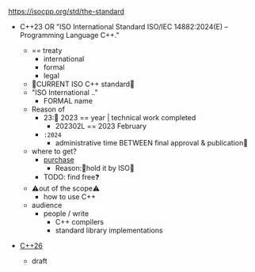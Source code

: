 https://isocpp.org/std/the-standard

* C++23 OR "ISO International Standard ISO/IEC 14882:2024(E) – Programming Language C++."
  * == treaty
    * international
    * formal
    * legal
  * 👀CURRENT ISO C++ standard👀
  * "ISO International .."
    * FORMAL name
  * Reason of
    * 23:🧠 2023 == year | technical work completed
      * 202302L == 2023 February 
    * `:2024`
      * administrative time BETWEEN final approval & publication🧠
  * where to get?
    * [purchase](https://www.iso.org/standard/83626.html)
      * Reason:🧠hold it by ISO🧠
    * TODO: find free❓
  * ⚠️out of the scope⚠️
    * how to use C++
  * audience
    * people / write 
      * C++ compilers
      * standard library implementations

* [C++26](https://github.com/cplusplus/draft)
  * draft
